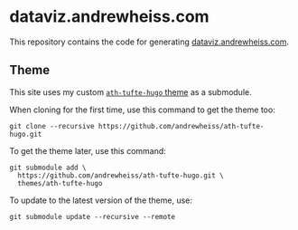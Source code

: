 # dataviz.andrewheiss.com

This repository contains the code for generating [dataviz.andrewheiss.com](https://dataviz.andrewheiss.com).

## Theme

This site uses my custom [`ath-tufte-hugo` theme](https://github.com/andrewheiss/ath-tufte-hugo) as a submodule.

When cloning for the first time, use this command to get the theme too:

    git clone --recursive https://github.com/andrewheiss/ath-tufte-hugo.git

To get the theme later, use this command:

    git submodule add \
      https://github.com/andrewheiss/ath-tufte-hugo.git \
      themes/ath-tufte-hugo

To update to the latest version of the theme, use:

    git submodule update --recursive --remote
